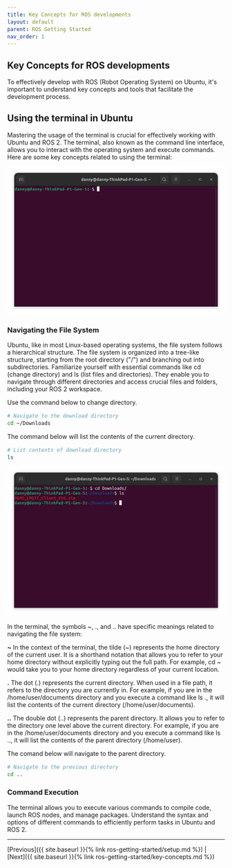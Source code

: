 ```yaml
---
title: Key Concepts for ROS developments
layout: default
parent: ROS Getting Started
nav_order: 1
---
```


## Key Concepts for ROS developments

To effectively develop with ROS (Robot Operating System) on Ubuntu, it's important to understand key concepts and tools that facilitate the development process.

## Using the terminal in Ubuntu

Mastering the usage of the terminal is crucial for effectively working with Ubuntu and ROS 2. The terminal, also known as the command line interface, allows you to interact with the operating system and execute commands. Here are some key concepts related to using the terminal:

![Ubuntu Terminal](/assets/images/ros-gettings-started/key-concepts/terminal.png)

### Navigating the File System

Ubuntu, like in most Linux-based operating systems, the file system follows a hierarchical structure. The file system is organized into a tree-like structure, starting from the root directory ("/") and branching out into subdirectories. Familiarize yourself with essential commands like cd (change directory) and ls (list files and directories). They enable you to navigate through different directories and access crucial files and folders, including your ROS 2 workspace.

Use the command below to change directory.

```bash
# Navigate to the download directory
cd ~/Downloads
```

The command below will list the contents of the current directory.

```bash
# List contents of download directory
ls
```

![Ubuntu Terminal](/assets/images/ros-gettings-started/key-concepts/cdls.png)

In the terminal, the symbols ~, ., and .. have specific meanings related to navigating the file system:

**~** In the context of the terminal, the tilde (~) represents the home directory of the current user. It is a shorthand notation that allows you to refer to your home directory without explicitly typing out the full path. For example, cd ~ would take you to your home directory regardless of your current location.

**.** The dot (.) represents the current directory. When used in a file path, it refers to the directory you are currently in. For example, if you are in the /home/user/documents directory and you execute a command like ls ., it will list the contents of the current directory (/home/user/documents).

**..** The double dot (..) represents the parent directory. It allows you to refer to the directory one level above the current directory. For example, if you are in the /home/user/documents directory and you execute a command like ls .., it will list the contents of the parent directory (/home/user).

The comand below will navigate to the parent directory.

```bash
# Navigate to the previous directory
cd ..
```

### Command Execution

The terminal allows you to execute various commands to compile code, launch ROS nodes, and manage packages. Understand the syntax and options of different commands to efficiently perform tasks in Ubuntu and ROS 2.

---
[Previous]({{ site.baseurl }}{% link ros-getting-started/setup.md %}) | [Next]({{ site.baseurl }}{% link ros-getting-started/key-concepts.md %})
